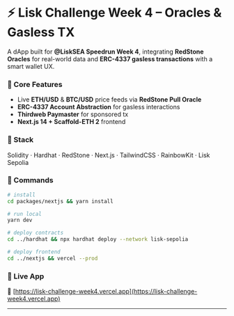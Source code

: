 
# ⚡ Lisk Challenge Week 4 – Oracles & Gasless TX

A dApp built for **@LiskSEA Speedrun Week 4**, integrating **RedStone Oracles** for real-world data and **ERC-4337 gasless transactions** with a smart wallet UX.

### 🔹 Core Features

* Live **ETH/USD** & **BTC/USD** price feeds via **RedStone Pull Oracle**
* **ERC-4337 Account Abstraction** for gasless interactions
* **Thirdweb Paymaster** for sponsored tx
* **Next.js 14 + Scaffold-ETH 2** frontend

### 🔹 Stack

Solidity · Hardhat · RedStone · Next.js · TailwindCSS · RainbowKit · Lisk Sepolia

### 🔹 Commands

```bash
# install
cd packages/nextjs && yarn install

# run local
yarn dev

# deploy contracts
cd ../hardhat && npx hardhat deploy --network lisk-sepolia

# deploy frontend
cd ../nextjs && vercel --prod
```

### 🔹 Live App

🔗 [https://lisk-challenge-week4.vercel.app](https://lisk-challenge-week4.vercel.app)

---
